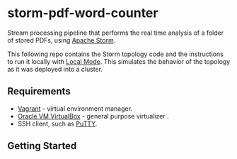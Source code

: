 # storm-pdf-word-counter

Stream processing pipeline that performs the real time analysis of a folder of stored PDFs, using [Apache Storm](http://storm.apache.org/).

This following repo contains the Storm topology code and the instructions to run it locally with [Local Mode](http://storm.apache.org/releases/0.10.0/Local-mode.html). This simulates the behavior of the topology as it was deployed into a cluster.

## Requirements

  * [Vagrant](https://www.vagrantup.com/) - virtual environment manager.
  * [Oracle VM VirtualBox](https://www.virtualbox.org/) - general purpose virtualizer .
  * SSH client, such as [PuTTY](http://www.putty.org/).

## Getting Started
